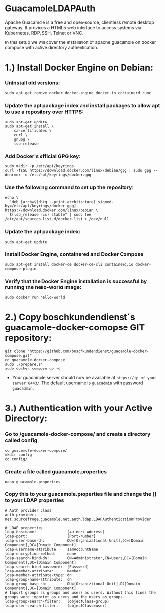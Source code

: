 # GuacamoleLDAPAuth

Apache Guacamole is a free and open-source, clientless remote desktop gateway. 
It provides a HTML5 web interface to access systems via Kubernetes, RDP, SSH, Telnet or VNC.

In this setup we will cover the installation of apache guacamole on docker compose with active directory authentication.

# 1.) Install Docker Engine on Debian:

### Uninstall old versions: 
```
sudo apt-get remove docker docker-engine docker.io containerd runc
```
### Update the apt package index and install packages to allow apt to use a repository over HTTPS:
```
sudo apt-get update
sudo apt-get install \
    ca-certificates \
    curl \
    gnupg \
    lsb-release
```
### Add Docker's official GPG key:
```
sudo mkdir -p /etc/apt/keyrings
curl -fsSL https://download.docker.com/linux/debian/gpg | sudo gpg --dearmor -o /etc/apt/keyrings/docker.gpg
```
### Use the following command to set up the repository:
```
echo \
  "deb [arch=$(dpkg --print-architecture) signed-by=/etc/apt/keyrings/docker.gpg] https://download.docker.com/linux/debian \
  $(lsb_release -cs) stable" | sudo tee /etc/apt/sources.list.d/docker.list > /dev/null
```
### Update the apt package index:
```
sudo apt-get update
```
### install Docker Engine, containered and Docker Compose
```
sudo apt-get install docker-ce docker-ce-cli containerd.io docker-compose-plugin
```
### Verify that the Docker Engine installation is successful by running the hello-world image:
```
sudo docker run hello-world
```

# 2.) Copy boschkundendienst´s guacamole-docker-comopse GIT repository:
```
git clone "https://github.com/boschkundendienst/guacamole-docker-compose.git"
cd guacamole-docker-compose
sudo ./prepare.sh
sudo docker compose up -d
```
* Your guacamole server should now be available at ```https://ip of your server:8443/```. 
The default username is ```guacadmin``` with password ```guacadmin```.

# 3.) Authentication with your Active Directory:

### Go to /guacamole-docker-compose/ and create a directory called config
```
cd guacamole-docker-compose/ 
mkdir config
cd config/
```
### Create a file called guacamole.properties
```
nano guacamole.properties
```
### Copy this to your guacamole.properties file and change the [] to your LDAP properties
```
# Auth provider Class
auth-provider: net.sourcefroge.guacamole.net.auth.ldap.LDAPAuthenticationProvider

# LDAP properties
ldap-hostname:              [AD-Host-Address]
ldap-port:                  [Port-Number]
ldap-user-base-dn:          OU=[Organizational Unit],DC=[Domain Component],DC=[Domain Component]
ldap-username-attribute     samAccountName
ldap-encryption-method:     none
ldap-search-bind-dn:        CN=Administrator,CN=Users,DC=[Domain Component],DC=[Domain Component]
ldap-search-bind-password:  [Password]
ldap-member-attribute:      member
ldap-member-attribute-type: dn
ldap-group-name-attribute:  cn
ldap-group-base-dn:         OU=[Organiztional Unit],DC[Domain Component],DC=[Domain Component]
# Import groups as groups and users as users. Without this lines the groups were importet as users and the users as groups.
ldap-group-search-filter:   (objectClass=group)
ldap-user-search-filter:    (objectClass=user)

